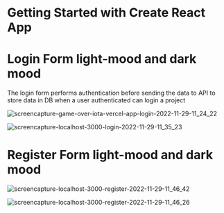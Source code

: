 # Getting Started with Create React App

# Login Form light-mood and dark mood
The login form performs authentication before sending the data to API to store data in DB
when a user authenticated can login a project 

![screencapture-game-over-iota-vercel-app-login-2022-11-29-11_24_22](https://user-images.githubusercontent.com/57854391/204491321-8bc48998-c91a-43e7-88d8-9a0b50f6601a.png)



![screencapture-localhost-3000-login-2022-11-29-11_35_23](https://user-images.githubusercontent.com/57854391/204492871-b7f2f3d6-fe04-451e-b4b6-64b4872c2eaf.png)


# Register Form light-mood and dark mood
![screencapture-localhost-3000-register-2022-11-29-11_46_42](https://user-images.githubusercontent.com/57854391/204495708-87a76b51-f523-4f61-b862-c15eeb27c261.png)

![screencapture-localhost-3000-register-2022-11-29-11_46_26](https://user-images.githubusercontent.com/57854391/204495427-f998123e-30d3-44d2-8a04-46756208dc90.png)

